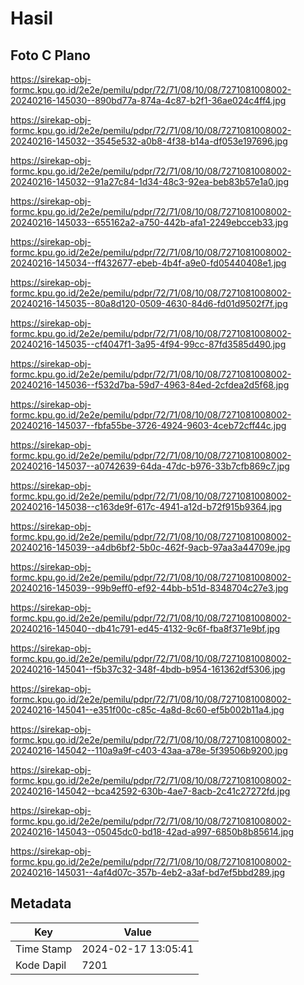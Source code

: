 # Hasil

## Foto C Plano

https://sirekap-obj-formc.kpu.go.id/2e2e/pemilu/pdpr/72/71/08/10/08/7271081008002-20240216-145030--890bd77a-874a-4c87-b2f1-36ae024c4ff4.jpg

https://sirekap-obj-formc.kpu.go.id/2e2e/pemilu/pdpr/72/71/08/10/08/7271081008002-20240216-145032--3545e532-a0b8-4f38-b14a-df053e197696.jpg

https://sirekap-obj-formc.kpu.go.id/2e2e/pemilu/pdpr/72/71/08/10/08/7271081008002-20240216-145032--91a27c84-1d34-48c3-92ea-beb83b57e1a0.jpg

https://sirekap-obj-formc.kpu.go.id/2e2e/pemilu/pdpr/72/71/08/10/08/7271081008002-20240216-145033--655162a2-a750-442b-afa1-2249ebcceb33.jpg

https://sirekap-obj-formc.kpu.go.id/2e2e/pemilu/pdpr/72/71/08/10/08/7271081008002-20240216-145034--ff432677-ebeb-4b4f-a9e0-fd05440408e1.jpg

https://sirekap-obj-formc.kpu.go.id/2e2e/pemilu/pdpr/72/71/08/10/08/7271081008002-20240216-145035--80a8d120-0509-4630-84d6-fd01d9502f7f.jpg

https://sirekap-obj-formc.kpu.go.id/2e2e/pemilu/pdpr/72/71/08/10/08/7271081008002-20240216-145035--cf4047f1-3a95-4f94-99cc-87fd3585d490.jpg

https://sirekap-obj-formc.kpu.go.id/2e2e/pemilu/pdpr/72/71/08/10/08/7271081008002-20240216-145036--f532d7ba-59d7-4963-84ed-2cfdea2d5f68.jpg

https://sirekap-obj-formc.kpu.go.id/2e2e/pemilu/pdpr/72/71/08/10/08/7271081008002-20240216-145037--fbfa55be-3726-4924-9603-4ceb72cff44c.jpg

https://sirekap-obj-formc.kpu.go.id/2e2e/pemilu/pdpr/72/71/08/10/08/7271081008002-20240216-145037--a0742639-64da-47dc-b976-33b7cfb869c7.jpg

https://sirekap-obj-formc.kpu.go.id/2e2e/pemilu/pdpr/72/71/08/10/08/7271081008002-20240216-145038--c163de9f-617c-4941-a12d-b72f915b9364.jpg

https://sirekap-obj-formc.kpu.go.id/2e2e/pemilu/pdpr/72/71/08/10/08/7271081008002-20240216-145039--a4db6bf2-5b0c-462f-9acb-97aa3a44709e.jpg

https://sirekap-obj-formc.kpu.go.id/2e2e/pemilu/pdpr/72/71/08/10/08/7271081008002-20240216-145039--99b9eff0-ef92-44bb-b51d-8348704c27e3.jpg

https://sirekap-obj-formc.kpu.go.id/2e2e/pemilu/pdpr/72/71/08/10/08/7271081008002-20240216-145040--db41c791-ed45-4132-9c6f-fba8f371e9bf.jpg

https://sirekap-obj-formc.kpu.go.id/2e2e/pemilu/pdpr/72/71/08/10/08/7271081008002-20240216-145041--f5b37c32-348f-4bdb-b954-161362df5306.jpg

https://sirekap-obj-formc.kpu.go.id/2e2e/pemilu/pdpr/72/71/08/10/08/7271081008002-20240216-145041--e351f00c-c85c-4a8d-8c60-ef5b002b11a4.jpg

https://sirekap-obj-formc.kpu.go.id/2e2e/pemilu/pdpr/72/71/08/10/08/7271081008002-20240216-145042--110a9a9f-c403-43aa-a78e-5f39506b9200.jpg

https://sirekap-obj-formc.kpu.go.id/2e2e/pemilu/pdpr/72/71/08/10/08/7271081008002-20240216-145042--bca42592-630b-4ae7-8acb-2c41c27272fd.jpg

https://sirekap-obj-formc.kpu.go.id/2e2e/pemilu/pdpr/72/71/08/10/08/7271081008002-20240216-145043--05045dc0-bd18-42ad-a997-6850b8b85614.jpg

https://sirekap-obj-formc.kpu.go.id/2e2e/pemilu/pdpr/72/71/08/10/08/7271081008002-20240216-145031--4af4d07c-357b-4eb2-a3af-bd7ef5bbd289.jpg


## Metadata

| Key        | Value               |
| ---------- | ------------------- |
| Time Stamp | 2024-02-17 13:05:41 |
| Kode Dapil | 7201                |



